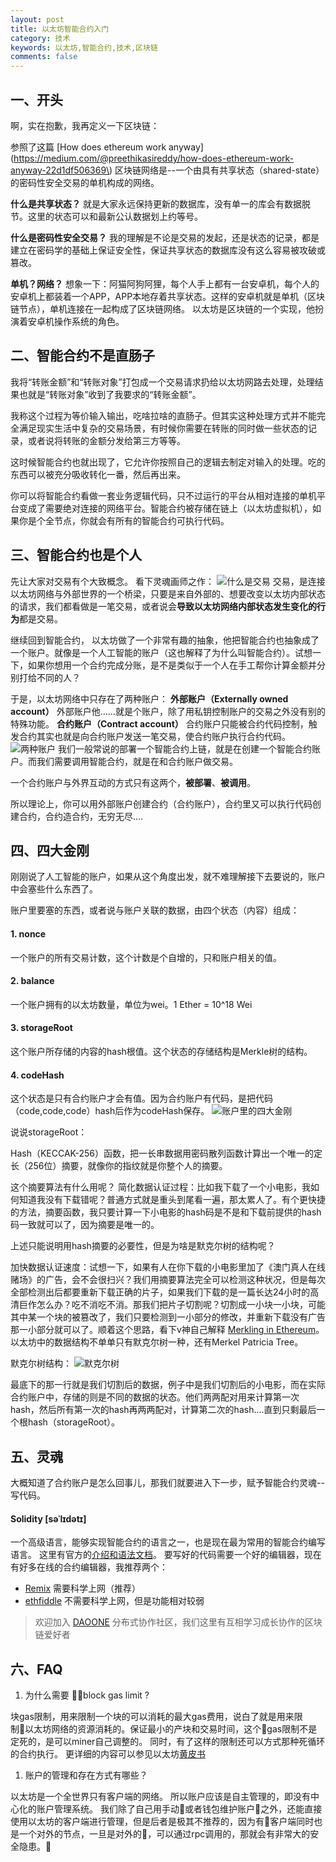 ```yaml
---
layout: post
title: 以太坊智能合约入门
category: 技术
keywords: 以太坊,智能合约,技术,区块链
comments: false
---
```


## 一、开头
啊，实在抱歉，我再定义一下区块链：

参照了这篇
[How does ethereum work anyway](https://medium.com/@preethikasireddy/how-does-ethereum-work-anyway-22d1df506369\)
区块链网络是--一个由具有共享状态（shared-state）的密码性安全交易的单机构成的网络。

**什么是共享状态？**
就是大家永远保持更新的数据库，没有单一的库会有数据脱节。这里的状态可以和最新公认数据划上约等号。

**什么是密码性安全交易？**
我的理解是不论是交易的发起，还是状态的记录，都是建立在密码学的基础上保证安全性，保证共享状态的数据库没有这么容易被攻破或篡改。

**单机？网络？**
想象一下：阿猫阿狗阿狸，每个人手上都有一台安卓机，每个人的安卓机上都装着一个APP，APP本地存着共享状态。这样的安卓机就是单机（区块链节点），单机连接在一起构成了区块链网络。
以太坊是区块链的一个实现，他扮演着安卓机操作系统的角色。

## 二、智能合约不是直肠子
我将“转账金额”和“转账对象”打包成一个交易请求扔给以太坊网路去处理，处理结果也就是“转账对象”收到了我要求的“转账金额”。

我称这个过程为等价输入输出，吃啥拉啥的直肠子。但其实这种处理方式并不能完全满足现实生活中复杂的交易场景，有时候你需要在转账的同时做一些状态的记录，或者说将转账的金额分发给第三方等等。

这时候智能合约也就出现了，它允许你按照自己的逻辑去制定对输入的处理。吃的东西可以被充分吸收转化一番，然后再出来。

你可以将智能合约看做一套业务逻辑代码，只不过运行的平台从相对连接的单机平台变成了需要绝对连接的网络平台。智能合约被存储在链上（以太坊虚拟机），如果你是个全节点，你就会有所有的智能合约可执行代码。

## 三、智能合约也是个人
先让大家对交易有个大致概念。
看下灵魂画师之作：
![什么是交易](https://diycode.b0.upaiyun.com/photo/2018/421d4ca1bc53b45358fd990da989d802.png)
交易，是连接以太坊网络与外部世界的一个桥梁，只要是来自外部的、想要改变以太坊内部状态的请求，我们都看做是一笔交易，或者说会**导致以太坊网络内部状态发生变化的行为**都是交易。

继续回到智能合约，
以太坊做了一个非常有趣的抽象，他把智能合约也抽象成了一个账户。就像是一个人工智能的账户（这也解释了为什么叫智能合约）。试想一下，如果你想用一个合约完成分账，是不是类似于一个人在手工帮你计算金额并分别打给不同的人？

于是，以太坊网络中只存在了两种账户：
**外部账户（Externally owned account）**
外部账户他......就是个账户，除了用私钥控制账户的交易之外没有别的特殊功能。
**合约账户（Contract account）**
合约账户只能被合约代码控制，触发合约其实也就是向合约账户发送一笔交易，使合约账户执行合约代码。
![两种账户](https://diycode.b0.upaiyun.com/photo/2018/b8c43a74b5d411e30385260d4023dd1a.png)
我们一般常说的部署一个智能合约上链，就是在创建一个智能合约账户。而我们需要调用智能合约，就是在和合约账户做交易。

一个合约账户与外界互动的方式只有这两个，**被部署**、**被调用**。

所以理论上，你可以用外部账户创建合约（合约账户），合约里又可以执行代码创建合约，合约造合约，无穷无尽....

## 四、四大金刚
刚刚说了人工智能的账户，如果从这个角度出发，就不难理解接下去要说的，账户中会塞些什么东西了。

账户里要塞的东西，或者说与账户关联的数据，由四个状态（内容）组成：
#### 1. nonce
一个账户的所有交易计数，这个计数是个自增的，只和账户相关的值。
#### 2. balance
一个账户拥有的以太坊数量，单位为wei。1 Ether = 10^18 Wei
#### 3. storageRoot
这个账户所存储的内容的hash根值。这个状态的存储结构是Merkle树的结构。
#### 4. codeHash 
这个状态是只有合约账户才会有值。因为合约账户有代码，是把代码（code,code,code）hash后作为codeHash保存。
![账户里的四大金刚](https://diycode.b0.upaiyun.com/photo/2018/99b8a5e448501d737a7ebf4d98b7af3f.png)

说说storageRoot：

Hash（KECCAK-256）函数，把一长串数据用密码散列函数计算出一个唯一的定长（256位）摘要，就像你的指纹就是你整个人的摘要。

这个摘要算法有什么用呢？
简化数据认证过程：比如我下载了一个小电影，我如何知道我没有下载错呢？普通方式就是重头到尾看一遍，那太累人了。有个更快捷的方法，摘要函数，我只要计算一下小电影的hash码是不是和下载前提供的hash码一致就可以了，因为摘要是唯一的。

上述只能说明用hash摘要的必要性，但是为啥是默克尔树的结构呢？

加快数据认证速度：试想一下，如果有人在你下载的小电影里加了《澳门真人在线赌场》的广告，会不会很扫兴？我们用摘要算法完全可以检测这种状况，但是每次全部检测出后都要重新下载正确的片子，如果我们下载的是一篇长达24小时的高清巨作怎么办？吃不消吃不消。那我们把片子切割呢？切割成一小块一小块，可能其中某一个块的被篡改了，我们只要检测到一小部分的修改，并重新下载没有广告那一小部分就可以了。顺着这个思路，看下v神自己解释 [Merkling in Ethereum](https://blog.ethereum.org/2015/11/15/merkling-in-ethereum/)。以太坊中的数据结构不单单只有默克尔树一种，还有Merkel Patricia Tree。

默克尔树结构：
![默克尔树](https://diycode.b0.upaiyun.com/photo/2018/c1c8727228ad5af5bea08e4dfeb76910.png)

最底下的那一行就是我们切割后的数据，例子中是我们切割后的小电影，而在实际合约账户中，存储的则是不同的数据的状态。他们两两配对用来计算第一次hash，然后所有第一次的hash再两两配对，计算第二次的hash....直到只剩最后一个根hash（storageRoot）。

## 五、灵魂
大概知道了合约账户是怎么回事儿，那我们就要进入下一步，赋予智能合约灵魂--写代码。
#### Solidity  [səˈlɪdətɪ] 
一个高级语言，能够实现智能合约的语言之一，也是现在最为常用的智能合约编写语言。
这里有官方的[介绍和语法文档](http://solidity.readthedocs.io/)。
要写好的代码需要一个好的编辑器，现在有好多在线的合约编辑器，我推荐两个：
- [Remix](https://ethereum.github.io/browser-solidity/) 需要科学上网（推荐）
- [ethfiddle](https://ethfiddle.com/) 不需要科学上网，但是功能相对较弱


> 欢迎加入 [DAOONE](http://daoone.org) 分布式协作社区，我们这里有互相学习成长协作的区块链爱好者


## 六、FAQ
1. 为什么需要 block gas limit ?

块gas限制，用来限制一个块的可以消耗的最大gas费用，说白了就是用来限制以太坊网络的资源消耗的。保证最小的产块和交易时间，这个gas限制不是定死的，是可以miner自己调整的。
同时，有了这样的限制还可以方式那种死循环的合约执行。
更详细的内容可以参见以太坊[黄皮书](https://github.com/ethereum/wiki/wiki/Design-Rationale#gas-and-fees)

1. 账户的管理和存在方式有哪些？

以太坊是一个全世界只有客户端的网络。
所以账户应该是自主管理的，即没有中心化的账户管理系统。
我们除了自己用手动或者钱包维护账户之外，还能直接使用以太坊的客户端进行管理，但是后者是极其不推荐的，因为有客户端同时也是一个对外的节点，一旦是对外的，可以通过rpc调用的，那就会有非常大的安全隐患。